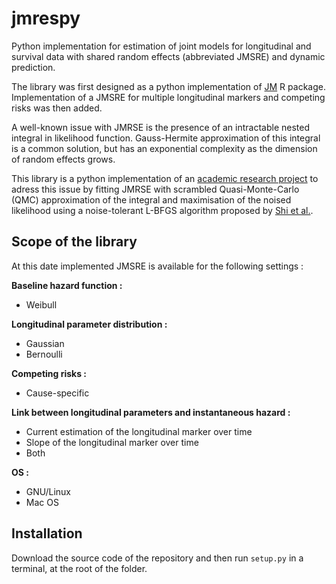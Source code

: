 # jmrespy
Python implementation for estimation of joint models for longitudinal and survival data with shared random effects (abbreviated JMSRE) and dynamic prediction.

The library was first designed as a python implementation of [JM](https://github.com/drizopoulos/JM) R package. Implementation of a JMSRE for multiple longitudinal markers and competing risks was then added.

A well-known issue with JMRSE is the presence of an intractable nested integral in likelihood function. Gauss-Hermite approximation of this integral is a common solution, but has an exponential complexity as the dimension of random effects grows.

This library is a python implementation of an [academic research project](http://dx.doi.org/10.1002/sim.70298) to adress this issue by fitting JMRSE with scrambled Quasi-Monte-Carlo (QMC) approximation of the integral and maximisation of the noised likelihood using a noise-tolerant L-BFGS algorithm proposed by [Shi et al.](https://github.com/hjmshi/noise-tolerant-bfgs).

## Scope of the library
At this date implemented JMSRE is available for the following settings :

**Baseline hazard function :**

* Weibull

**Longitudinal parameter distribution :**

* Gaussian
* Bernoulli

**Competing risks :**

* Cause-specific

**Link between longitudinal parameters and instantaneous hazard :**

* Current estimation of the longitudinal marker over time
* Slope of the longitudinal marker over time
* Both

**OS :**

* GNU/Linux
* Mac OS

## Installation
Download the source code of the repository and then run `setup.py` in a terminal, at the root of the folder.